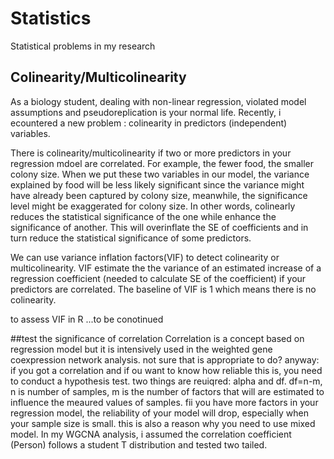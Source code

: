 # Statistics
Statistical problems  in my research

## Colinearity/Multicolinearity

As a biology student, dealing with non-linear regression, violated model assumptions and pseudoreplication is your normal life. Recently, i ecountered a new problem : colinearity in predictors (independent) variables.  

There is colinearity/multicolinearity if two or more predictors in your regression mdoel are correlated. For example, the fewer food, the smaller colony size. When we put these two variables in our model, the variance explained by food will be less likely significant since the variance might have already been captured by colony size, meanwhile, the significance level might be exaggerated for colony size. In other words, colinearly reduces the statistical significance of the one while enhance the significance of another. This will overinflate the SE of coefficients and in turn reduce the statistical significance of some predictors.

We can use variance inflation factors(VIF) to detect colinearity or multicolinearity. VIF estimate the the variance of an estimated increase of a regression coefficient (needed to calculate SE of the coefficient) if your predictors are correlated. The baseline of VIF is 1 which means there is no colinearity. 

to assess VIF in R
...to be conotinued

##test the significance of correlation
Correlation is a concept based on regression model but it is intensively used in the weighted gene coexpression network analysis. not sure that is appropriate to do?
anyway: if you got a correlation and if ou want to know how reliable this is, you need to conduct a hypothesis test. two things are reuiqred: alpha and df. df=n-m, n is number of samples, m is the number of factors that will are estimated to influence the meaured values of samples. fii you have more factors in your regression model, the reliability of your model will drop, especially when your sample size is small. this is also a reason why you need to use mixed model. In my WGCNA analysis, i assumed the correlation coefficient (Person) follows a  student T distribution and tested two tailed. 
